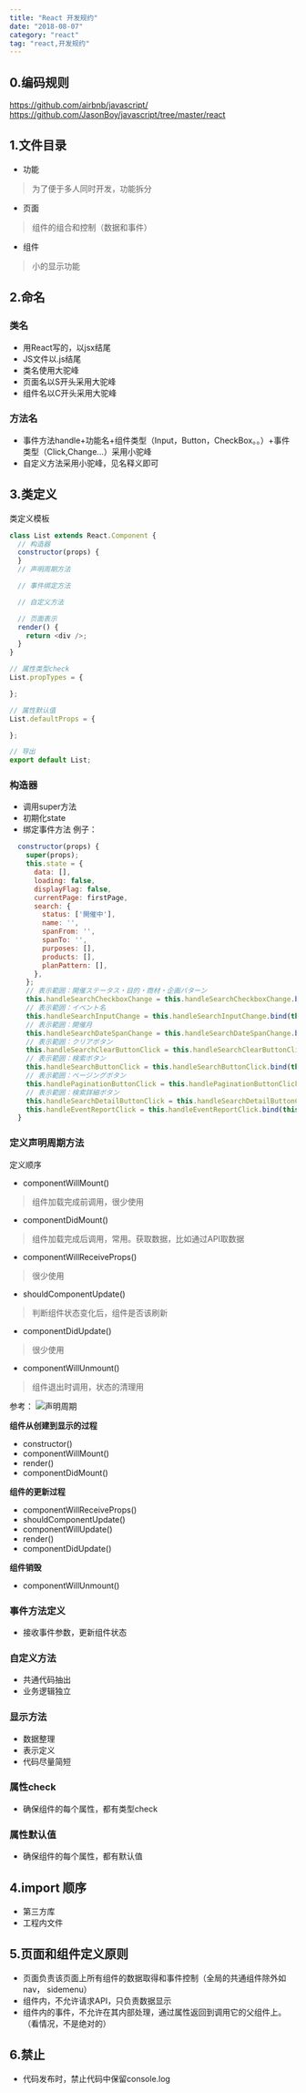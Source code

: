 ```yaml
---
title: "React 开发规约"
date: "2018-08-07"
category: "react"
tag: "react,开发规约"
---
```


## 0.编码规则
https://github.com/airbnb/javascript/  
https://github.com/JasonBoy/javascript/tree/master/react


## 1.文件目录

* 功能
> 为了便于多人同时开发，功能拆分

* 页面
> 组件的组合和控制（数据和事件）

* 组件
> 小的显示功能

## 2.命名

### 类名
* 用React写的，以jsx结尾
* JS文件以.js结尾
* 类名使用大驼峰
* 页面名以S开头采用大驼峰
* 组件名以C开头采用大驼峰

### 方法名

* 事件方法handle+功能名+组件类型（Input，Button，CheckBox。。）+事件类型（Click,Change...）采用小驼峰
* 自定义方法采用小驼峰，见名释义即可

## 3.类定义

类定义模板

```js
class List extends React.Component {
  // 构造器
  constructor(props) {
  }
  // 声明周期方法

  // 事件绑定方法

  // 自定义方法

  // 页面表示
  render() {
    return <div />;
  }
}

// 属性类型check
List.propTypes = {

};

// 属性默认值
List.defaultProps = {

};

// 导出
export default List;
```

### 构造器
* 调用super方法
* 初期化state
* 绑定事件方法
例子：
```js
  constructor(props) {
    super(props);
    this.state = {
      data: [],
      loading: false,
      displayFlag: false,
      currentPage: firstPage,
      search: {
        status: ['開催中'],
        name: '',
        spanFrom: '',
        spanTo: '',
        purposes: [],
        products: [],
        planPattern: [],
      },
    };
    // 表示範囲：開催ステータス・目的・商材・企画パターン
    this.handleSearchCheckboxChange = this.handleSearchCheckboxChange.bind(this);
    // 表示範囲：イベント名
    this.handleSearchInputChange = this.handleSearchInputChange.bind(this);
    // 表示範囲：開催月
    this.handleSearchDateSpanChange = this.handleSearchDateSpanChange.bind(this);
    // 表示範囲：クリアボタン
    this.handleSearchClearButtonClick = this.handleSearchClearButtonClick.bind(this);
    // 表示範囲：検索ボタン
    this.handleSearchButtonClick = this.handleSearchButtonClick.bind(this);
    // 表示範囲：ページングボタン
    this.handlePaginationButtonClick = this.handlePaginationButtonClick.bind(this);
    // 表示範囲：検索詳細ボタン
    this.handleSearchDetailButtonClick = this.handleSearchDetailButtonClick.bind(this);
    this.handleEventReportClick = this.handleEventReportClick.bind(this);
  }
```

### 定义声明周期方法
定义顺序
* componentWillMount()
> 组件加载完成前调用，很少使用

* componentDidMount()
> 组件加载完成后调用，常用。获取数据，比如通过API取数据

* componentWillReceiveProps()
> 很少使用

* shouldComponentUpdate()
> 判断组件状态变化后，组件是否该刷新

* componentDidUpdate()
> 很少使用

* componentWillUnmount()
> 组件退出时调用，状态的清理用

参考：
![声明周期](http://img.hb.aicdn.com/dc5a57d458898753adf7a5aae045693115142f7916efb-vZnd9x_fw658)

**组件从创建到显示的过程**
* constructor()
* componentWillMount()
* render()
* componentDidMount()

**组件的更新过程**
* componentWillReceiveProps()
* shouldComponentUpdate()
* componentWillUpdate()
* render()
* componentDidUpdate()

**组件销毁**
* componentWillUnmount()

### 事件方法定义
* 接收事件参数，更新组件状态

### 自定义方法
* 共通代码抽出
* 业务逻辑独立

### 显示方法

* 数据整理
* 表示定义
* 代码尽量简短

### 属性check
* 确保组件的每个属性，都有类型check

### 属性默认值
* 确保组件的每个属性，都有默认值

## 4.import 顺序
* 第三方库
* 工程内文件

## 5.页面和组件定义原则
* 页面负责该页面上所有组件的数据取得和事件控制（全局的共通组件除外如nav， sidemenu）
* 组件内，不允许请求API，只负责数据显示
* 组件内的事件，不允许在其内部处理，通过属性返回到调用它的父组件上。（看情况，不是绝对的）

## 6.禁止
* 代码发布时，禁止代码中保留console.log

